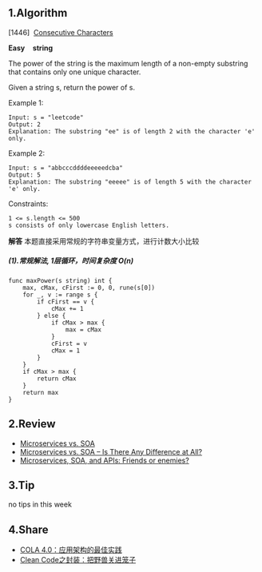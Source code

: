 ## 1.Algorithm

[1446]&nbsp;&nbsp;[Consecutive Characters](https://leetcode.com/problems/consecutive-characters/description/)

**Easy** &nbsp;&nbsp; **string** &nbsp;&nbsp;

The power of the string is the maximum length of a non-empty substring that contains only one unique character.

Given a string s, return the power of s.

Example 1:

```
Input: s = "leetcode"
Output: 2
Explanation: The substring "ee" is of length 2 with the character 'e' only.
```

Example 2:

```
Input: s = "abbcccddddeeeeedcba"
Output: 5
Explanation: The substring "eeeee" is of length 5 with the character 'e' only.
```

Constraints:

```
1 <= s.length <= 500
s consists of only lowercase English letters.
```

**解答**
本题直接采用常规的字符串变量方式，进行计数大小比较

##### (1).常规解法, 1层循环，时间复杂度 O(n)

```golang
func maxPower(s string) int {
    max, cMax, cFirst := 0, 0, rune(s[0])
    for _, v := range s {
        if cFirst == v {
            cMax += 1
        } else {
            if cMax > max {
                max = cMax
            }
            cFirst = v
            cMax = 1
        }
    }
    if cMax > max {
        return cMax
    }
    return max
}
```

## 2.Review

* [Microservices vs. SOA](https://dzone.com/articles/microservices-vs-soa-2)
* [Microservices vs. SOA – Is There Any Difference at All?](https://dzone.com/articles/microservices-vs-soa-is-there-any-difference-at-al)
* [Microservices, SOA, and APIs: Friends or enemies?](https://developer.ibm.com/tutorials/1601_clark-trs/)

## 3.Tip

no tips in this week

## 4.Share

* [COLA 4.0：应用架构的最佳实践](https://blog.csdn.net/significantfrank/article/details/110934799)
* [Clean Code之封装：把野兽关进笼子](https://blog.csdn.net/significantfrank/article/details/122738602)